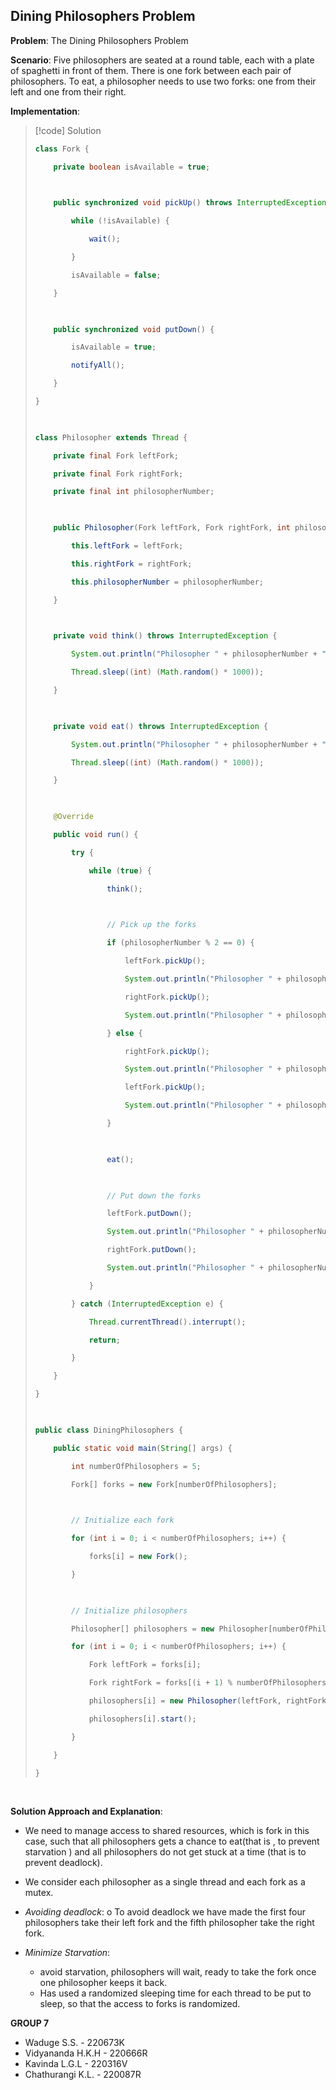 
## Dining Philosophers Problem

**Problem**: The Dining Philosophers Problem 

**Scenario**: Five philosophers are seated at a round table, each with a plate of spaghetti in front of them. There is one fork between each pair of philosophers. To eat, a philosopher needs to use two forks: one from their left and one from their right.

**Implementation**:

> [!code] Solution
> ```java
> class Fork {
> 
>     private boolean isAvailable = true;
> 
>   
> 
>     public synchronized void pickUp() throws InterruptedException {
> 
>         while (!isAvailable) {
> 
>             wait();
> 
>         }
> 
>         isAvailable = false;
> 
>     }
> 
>   
> 
>     public synchronized void putDown() {
> 
>         isAvailable = true;
> 
>         notifyAll();
> 
>     }
> 
> }
> 
>   
> 
> class Philosopher extends Thread {
> 
>     private final Fork leftFork;
> 
>     private final Fork rightFork;
> 
>     private final int philosopherNumber;
> 
>   
> 
>     public Philosopher(Fork leftFork, Fork rightFork, int philosopherNumber) {
> 
>         this.leftFork = leftFork;
> 
>         this.rightFork = rightFork;
> 
>         this.philosopherNumber = philosopherNumber;
> 
>     }
> 
>   
> 
>     private void think() throws InterruptedException {
> 
>         System.out.println("Philosopher " + philosopherNumber + " is thinking.");
> 
>         Thread.sleep((int) (Math.random() * 1000));
> 
>     }
> 
>   
> 
>     private void eat() throws InterruptedException {
> 
>         System.out.println("Philosopher " + philosopherNumber + " is eating.");
> 
>         Thread.sleep((int) (Math.random() * 1000));
> 
>     }
> 
>   
> 
>     @Override
> 
>     public void run() {
> 
>         try {
> 
>             while (true) {
> 
>                 think();
> 
>   
> 
>                 // Pick up the forks
> 
>                 if (philosopherNumber % 2 == 0) {
> 
>                     leftFork.pickUp();
> 
>                     System.out.println("Philosopher " + philosopherNumber + " picked up left fork.");
> 
>                     rightFork.pickUp();
> 
>                     System.out.println("Philosopher " + philosopherNumber + " picked up right fork.");
> 
>                 } else {
> 
>                     rightFork.pickUp();
> 
>                     System.out.println("Philosopher " + philosopherNumber + " picked up right fork.");
> 
>                     leftFork.pickUp();
> 
>                     System.out.println("Philosopher " + philosopherNumber + " picked up left fork.");
> 
>                 }
> 
>   
> 
>                 eat();
> 
>   
> 
>                 // Put down the forks
> 
>                 leftFork.putDown();
> 
>                 System.out.println("Philosopher " + philosopherNumber + " put down left fork.");
> 
>                 rightFork.putDown();
> 
>                 System.out.println("Philosopher " + philosopherNumber + " put down right fork.");
> 
>             }
> 
>         } catch (InterruptedException e) {
> 
>             Thread.currentThread().interrupt();
> 
>             return;
> 
>         }
> 
>     }
> 
> }
> 
>   
> 
> public class DiningPhilosophers {
> 
>     public static void main(String[] args) {
> 
>         int numberOfPhilosophers = 5;
> 
>         Fork[] forks = new Fork[numberOfPhilosophers];
> 
>   
> 
>         // Initialize each fork
> 
>         for (int i = 0; i < numberOfPhilosophers; i++) {
> 
>             forks[i] = new Fork();
> 
>         }
> 
>   
> 
>         // Initialize philosophers
> 
>         Philosopher[] philosophers = new Philosopher[numberOfPhilosophers];
> 
>         for (int i = 0; i < numberOfPhilosophers; i++) {
> 
>             Fork leftFork = forks[i];
> 
>             Fork rightFork = forks[(i + 1) % numberOfPhilosophers];
> 
>             philosophers[i] = new Philosopher(leftFork, rightFork, i);
> 
>             philosophers[i].start();
> 
>         }
> 
>     }
> 
> }
> ```


<br>

**Solution Approach and Explanation**:
- We need to manage access to shared resources, which is fork in this case, such that all philosophers gets a chance to eat(that is , to prevent starvation ) and all philosophers do not get stuck at a time (that is to prevent deadlock).
- We consider each philosopher as a single thread and each fork as a mutex.

- *Avoiding deadlock*:
	o	To avoid deadlock we have made the first four philosophers take their left fork and the fifth philosopher take the right fork.

- *Minimize Starvation*:
	 - avoid starvation, philosophers will wait, ready to take the fork once one philosopher keeps it back.
	- Has used a randomized sleeping time for each thread to be put to sleep, so that the access to forks is randomized.

**GROUP 7**
- Waduge S.S. - 220673K
- Vidyananda H.K.H - 220666R
- Kavinda L.G.L - 220316V
- Chathurangi K.L. - 220087R